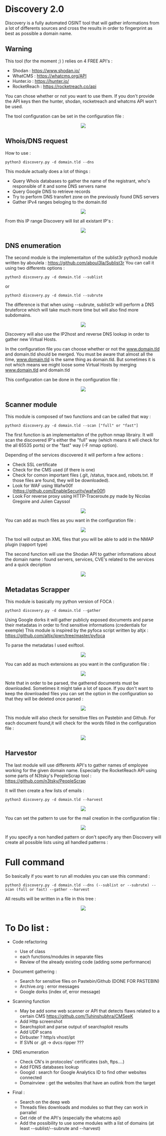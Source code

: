 # Discovery 2.0

Discovery is a fully automated OSINT tool that will gather informations from a lot of differents sources and cross the results in order to fingerprint as best as possible a domain name.

## Warning

This tool (for the moment ;) ) relies on 4 FREE API's : 
- Shodan : https://www.shodan.io/
- WhatCMS : https://whatcms.org/API
- Hunter.io : https://hunter.io/
- RocketReach : https://rocketreach.co/api 

You can chose whether or not you want to use them. If you don't provide  the API keys then the hunter, shodan, rocketreach and whatcms API won't be used.

The tool configuration can be set in the configuration file :

<div align="center">
<img src="images/1.png">
</div>

## Whois/DNS request

How to use :

    python3 discovery.py -d domain.tld --dns

This module actually does a lot of things :
- Query Whois databases to gather the name of the registrant, who's responsible of it and some DNS servers name
- Query Google DNS to retrieve records
- Try to perform DNS transfert zone on the previously found DNS servers
- Gather IPv4 ranges beloging to the domain.tld

<div align="center">
<img src="images/2.png">
</div>

From this IP range Discovery will list all existant IP's :

<div align="center">
<img src="images/3.png">
</div>

## DNS enumeration

The second module is the implementaiton of the sublist3r python3 module written by aboulela :
https://github.com/aboul3la/Sublist3r
You can call it using two differents options :

    python3 discovery.py -d domain.tld --sublist
or

    python3 discovery.py -d domain.tld --subrute

The difference is that when using --subrute, sublist3r will perform a DNS bruteforce which will take much more time but will also find more subdomains.

<div align="center">
<img src="images/4.png">
</div>

Discovery will also use the IP2host and reverse DNS lookup in order to gather new Virtual Hosts.

In the configuration file you can choose whether or not the www.domain.tld and domain.tld should be merged. You must be aware that almost all the time, www.domain.tld is the same thing as 
domain.tld. But sometimes it is not which means we might loose some Virtual Hosts by merging www.domain.tld and domain.tld 

This configuration can be done in the configuration file :

<div align="center">
<img src="images/5.png">
</div>

## Scanner module

This module is composed of two functions and can be called that way :

    python3 discovery.py -d domain.tld --scan ["full" or "fast"]

The first function is an implementaiton of the python nmap librairy. It will scan the discovered IP's either the "full" way (which means it will check for the all 65535 ports) or the "fast" way (-F nmap option).

Depending of the services discovered it will perform a few actions :
- Check SSL certificate
- Check for the CMS used (if there is one)
- Check for comon important files (.git, /status, trace.axd, robots.txt. If those files are found, they will be downloaded).
- Look for WAF using Wafw00f (https://github.com/EnableSecurity/wafw00f)
- Look For reverse proxy using HTTP-Traceroute.py made by Nicolas Gregoire and Julien Cayssol

<div align="center">
<img src="images/6.png">
</div>

You can add as much files as you want in the configuration file :

<div align="center">
<img src="images/7.png">
</div>

The tool will output an XML files that you will be able to add in the NMAP plugin (rapport type)

The second function will use the Shodan API to gather informations about the domain name : found servers, services, CVE's related to the services and a quick decription

<div align="center">
<img src="images/8.png">
</div>

## Metadatas Scrapper

This module is basically my python version of FOCA :

    python3 discovery.py -d domain.tld --gather

Using Google dorks it will gather publicly exposed documents and parse their metadatas in order to find sensitive informations (credentials for exemple)
This module is inspired by the pyfoca script written by altjx : https://github.com/altjx/ipwn/tree/master/pyfoca

To parse the metadatas I used exiftool.

<div align="center">
<img src="images/9.png">
</div>

You can add as much extensions as you want in the configuration file :

<div align="center">
<img src="images/10.png">
</div>

Note that in order to be parsed, the gathered documents must be downloaded. Sometimes it might take a lot of space.
If you don't want to keep the downloaded files you can set the option in the configuration so that they will be deleted once parsed :

<div align="center">
<img src="images/11.png">
</div>

This module will also check for sensitive files on Pastebin and Github. For each document found,it will check for the words filled in the configuration file :

<div align="center">
<img src="images/12.png">
</div>

## Harvestor

The last module will use differents API's to gather names of employee working for the given domain name. 
Especially the RocketReach API using some parts of N3tsky's PeopleScrap tool :
https://github.com/n3tsky/PeopleScrap

It will then create a few lists of emails :

    python3 discovery.py -d domain.tld --harvest 

<div align="center">
<img src="images/13.png">
</div>

You can set the pattern to use for the mail creation in the configuration file :

<div align="center">
<img src="images/14.png">
</div>

If you specify a non handled pattern or don't specify any then Discovery will create all possible lists using all handled patterns :

# Full command 

So basically if you want to run all modules you can use this command :

    python3 discovery.py -d domain.tld --dns (--sublist or --subrute) --scan (full or fast) --gather --harvest
    
All results will be written in a file in this tree :

<div align="center">
<img src="images/15.png">
</div>

# To Do list :

 - Code refactoring
    - Use of class
    - each functions/modules in separate files
    - Review of the already existing code (adding some performance)

 - Document gathering :
    - Search for sensitive files on Pastebin/Github (DONE FOR PASTEBIN)
    - Archive.org : error messages
    - Google dorks (index of, error message)
    
 - Scanning function
    - May be add some web scanner or API that detects flaws related to a certain CMS https://github.com/Tuhinshubhra/CMSeeK
    - Add Http screenshot
    - Searchsploit and parse output of searchsploit results
    - Add UDP scans
    - Dirbuster ? http/s vhost/ipt 
    - If SVN or .git -> dvcs ripper ???
 
 - DNS enumeration 
    - Check CN's in protocoles' certificates (ssh, ftps....)
    - Add FDNS databases lookup
    - Googid : search for Google Analytics ID to find other websites connected
    - Domainview : get the websites that have an outlink from the target
 - Final :
    - Search on the deep web
    - Threads files downloads and modules so that they can work in parrallel
    - Get ride of the API's (especially the whatcms api)
    - Add the possibility to use some modules with a list of domains (at least --sublist/--subrute and --harvest)

